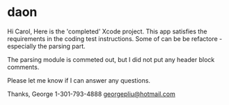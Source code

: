 # daon

Hi Carol,
Here is the 'completed' Xcode project.  This app satisfies the requirements in the coding test instructions.  Some of can be be refactore - especially the parsing part.

The parsing module is commeted out, but I did not put any header block comments.

Please let me know if I can answer any questions.

Thanks,
George
1-301-793-4888
georgepliu@hotmail.com
